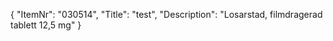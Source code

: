 {
  "ItemNr": "030514",
  "Title": "test",
  "Description": "Losarstad, filmdragerad tablett 12,5 mg"
}